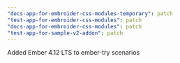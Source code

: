 ```yaml
---
"docs-app-for-embroider-css-modules-temporary": patch
"test-app-for-embroider-css-modules": patch
"docs-app-for-embroider-css-modules": patch
"test-app-for-sample-v2-addon": patch
---
```


Added Ember 4.12 LTS to ember-try scenarios
